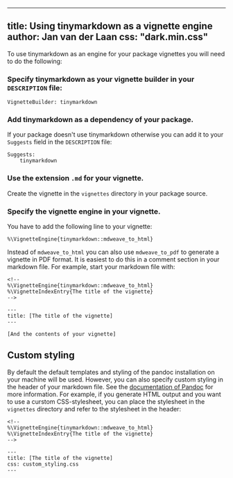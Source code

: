<!--
%\VignetteEngine{tinymarkdown::mdweave_to_html}
%\VignetteIndexEntry{Using tinymarkdown as a vignette engine}
-->
---
title: Using tinymarkdown as a vignette engine
author: Jan van der Laan
css: "dark.min.css"
---



To use tinymarkdown as an engine for your package vignettes you will need to do the following:

### Specify tinymarkdown as your vignette builder in your `DESCRIPTION` file:

```
VignetteBuilder: tinymarkdown
```

### Add tinymarkdown as a dependency of your package. 

If your package doesn't use tinymarkdown otherwise
you can add it to your `Suggests` field in the `DESCRIPTION` file:

```
Suggests: 
    tinymarkdown
```

### Use the extension `.md` for your vignette.

Create the vignette in the `vignettes` directory in your 
package source.

### Specify the vignette engine in your vignette. 

You have to add the following line to your vignette:

```
%\VignetteEngine{tinymarkdown::mdweave_to_html}
```

Instead of `mdweave_to_html` you can also use `mdweave_to_pdf` to generate a vignette in PDF format. 
It is easiest to do this in a comment section in your markdown file. For example, start your 
markdown file with:

```
<!--
%\VignetteEngine{tinymarkdown::mdweave_to_html}
%\VignetteIndexEntry{The title of the vignette}
-->

---
title: [The title of the vignette]
---

[And the contents of your vignette]
```


## Custom styling

By default the default templates and styling of the pandoc installation on your machine 
will be used.  However, you can also specify custom styling in the header of your markdown
file. See the [documentation of Pandoc](https://pandoc.org/MANUAL.html) for more 
information. For example, if you generate HTML output and you want to use a curstom
CSS-stylesheet, you can place the stylesheet in the `vignettes` directory and 
refer to the stylesheet in the header:

```
<!--
%\VignetteEngine{tinymarkdown::mdweave_to_html}
%\VignetteIndexEntry{The title of the vignette}
-->

---
title: [The title of the vignette]
css: custom_styling.css
---
```


